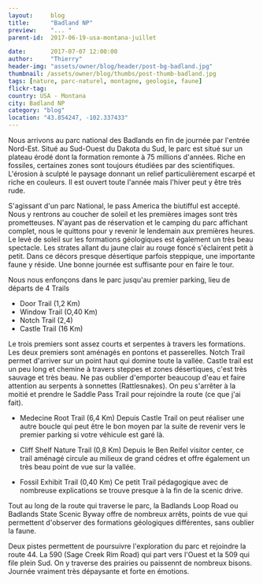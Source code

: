 ```yaml
---
layout:     blog
title:      "Badland NP"
preview:    "... "
parent-id:  2017-06-19-usa-montana-juillet

date:       2017-07-07 12:00:00
author:     "Thierry"
header-img: "assets/owner/blog/header/post-bg-badland.jpg"
thumbnail: /assets/owner/blog/thumbs/post-thumb-badland.jpg
tags: [nature, parc-naturel, montagne, geologie, faune]
flickr-tag: 
country: USA - Montana
city: Badland NP
category: "blog"
location: "43.854247, -102.337433"
---
```


Nous arrivons au parc national des Badlands en fin de journée par l'entrée Nord-Est. Situé au Sud-Ouest du Dakota du Sud, le parc est situé sur un plateau érodé dont la formation remonte à 75 millions d'années. Riche en fossiles, certaines zones sont toujours étudiées par des scientifiques. L'érosion à sculpté le paysage donnant un relief particulièrement escarpé et riche en couleurs. Il est ouvert toute l'année mais l'hiver peut y être très rude.

S'agissant d'un parc National, le pass America the biutifful est accepté. Nous y rentrons au coucher de soleil et les premières images sont très prometteuses. N'ayant pas de réservation et le camping du parc affichant complet, nous le quittons pour y revenir le lendemain aux premières heures. Le levé de soleil sur les formations géologiques est également un très beau spectacle. Les strates allant du jaune clair au rouge foncé s'éclairent petit à petit. Dans ce décors presque désertique parfois steppique, une importante faune y réside. Une bonne journée est suffisante pour en faire le tour.

Nous nous enfonçons dans le parc jusqu'au premier parking, lieu de départs de 4 Trails  
* Door Trail (1,2 Km)
* Window Trail (O,40 Km)
* Notch Trail (2,4)
* Castle Trail (16 Km)

Le trois premiers sont assez courts et serpentes à travers les formations. Les deux premiers sont aménagés en pontons et passerelles. Notch Trail permet d'arriver sur un point haut qui domine toute la vallée. Castle trail est un peu long et chemine à travers steppes et zones désertiques, c'est très sauvage et très beau. Ne pas oublier d'emporter beaucoup d'eau et faire attention au serpents à sonnettes (Rattlesnakes). On peu s'arrêter à la moitié et prendre le Saddle Pass Trail pour rejoindre la route (ce que j'ai fait).

* Medecine Root Trail (6,4 Km)
Depuis Castle Trail on peut réaliser une autre boucle qui peut être le bon moyen par la suite de revenir vers le premier parking si votre véhicule est garé là.

* Cliff Shelf Nature Trail (0,8 Km)
Depuis le Ben Reifel visitor center, ce trail aménagé circule au milieux de grand cédres et offre également un très beau point de vue sur la vallée.

* Fossil Exhibit Trail (0,40 Km)
Ce petit Trail pédagogique avec de nombreuse explications se trouve presque à la fin de la scenic drive.

Tout au long de la route qui traverse le parc, la Badlands Loop Road ou Badlands State Scenic Byway offre de nombreux arrêts, points de vue qui permettent d'observer des formations géologiques différentes, sans oublier la faune.

Deux pistes permettent de poursuivre l'exploration du parc et rejoindre la route 44. La 590 (Sage Creek Rim Road) qui part vers l'Ouest et la 509 qui file plein Sud. On y traverse des prairies ou paissennt de nombreux bisons. Journée vraiment très dépaysante et forte en émotions.

